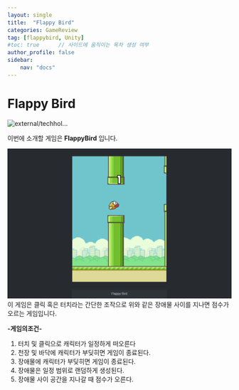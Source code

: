 ```yaml
---
layout: single
title:  "Flappy Bird"
categories: GameReview
tag: [flappybird, Unity]
#toc: true      // 사이드에 움직이는 목차 생성 여부
author_profile: false
sidebar:
    nav: "docs"
---
```


# Flappy Bird 

![external/techhol...](https://w.namu.la/s/89e0b5b0324433fbab46de40e97c92a02dc18df542d204bf76fd6131ea4f3342e3475ab2c27eda0c23bb5438717b4d48f245e6191c31138ac276c82db0624d4d3624774b04915e3ccb0698628b3d9260b689dcf53e8aeb3d32c992492153b059)

 이번에 소개할 게임은 **FlappyBird** 입니다.

![flappybird02](../images/2023-02-15-flappybird/flappybird02.png)이 게임은 클릭 혹은 터치라는 간단한 조작으로 위와 같은 장애물 사이를 지나면 점수가 오르는 게임입니다.  



**-게임의조건-**

1. 터치 및 클릭으로 캐릭터가 일정하게 떠오른다
2. 천장 및 바닥에 캐릭터가 부딪히면 게임이 종료된다.
3. 장애물에 캐릭터가 부딪히면 게임이 종료된다.
4. 장애물은 일정 범위로 랜덤하게 생성된다.
5. 장애물 사이 공간을 지나갈 때 점수가 오른다.

